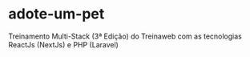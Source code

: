 # adote-um-pet
Treinamento Multi-Stack (3ª Edição) do Treinaweb com as tecnologias ReactJs (NextJs) e PHP (Laravel)
